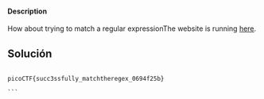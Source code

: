 #### Description

How about trying to match a regular expressionThe website is running [here](http://saturn.picoctf.net:51728/).

## Solución

````

picoCTF{succ3ssfully_matchtheregex_0694f25b}

```